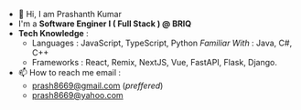 - 👋 Hi, I am Prashanth Kumar
- I'm a **Software Enginer I ( Full Stack ) @ BRIQ**
- **Tech Knowledge** :
  - Languages : JavaScript, TypeScript, Python
                *Familiar With* : Java, C#, C++
  - Frameworks : React, Remix, NextJS, Vue, FastAPI, Flask, Django.
- 📫 How to reach me email :
  - prash8669@gmail.com (*preffered*)
  - prash8669@yahoo.com

<!---
kupras06/kupras06 is a ✨ special ✨ repository because its `README.md` (this file) appears on your GitHub profile.
You can click the Preview link to take a look at your changes.
--->
